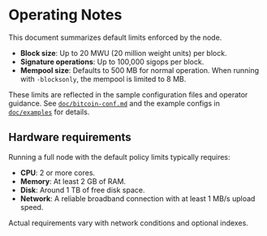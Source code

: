 # Operating Notes

This document summarizes default limits enforced by the node.

- **Block size**: Up to 20&nbsp;MWU (20 million weight units) per block.
- **Signature operations**: Up to 100,000 sigops per block.
- **Mempool size**: Defaults to 500&nbsp;MB for normal operation. When running with `-blocksonly`, the mempool is limited to 8&nbsp;MB.

These limits are reflected in the sample configuration files and operator guidance. See [`doc/bitcoin-conf.md`](bitcoin-conf.md) and the example configs in [`doc/examples`](examples) for details.

## Hardware requirements

Running a full node with the default policy limits typically requires:

- **CPU**: 2 or more cores.
- **Memory**: At least 2&nbsp;GB of RAM.
- **Disk**: Around 1&nbsp;TB of free disk space.
- **Network**: A reliable broadband connection with at least 1&nbsp;MB/s upload speed.

Actual requirements vary with network conditions and optional indexes.
